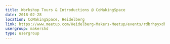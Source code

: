 ```yaml
---
title: Workshop Tours & Introductions @ CoMakingSpace
date: 2018-02-28
location: CoMakingSpace, Heidelberg
link: https://www.meetup.com/Heidelberg-Makers-Meetup/events/rdbrhpyxdblc/
usergroup: makershd
type: usergroup
---
```

